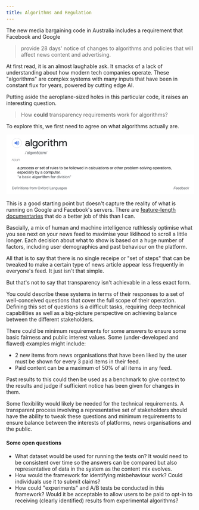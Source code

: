 ```yaml
---
title: Algorithms and Regulation
---
```


The new media bargaining code in Australia includes a requirement that Facebook and Google

> provide 28 days' notice of changes to algorithms and policies that will affect news content and advertising.

At first read, it is an almost laughable ask. It smacks of a lack of understanding about how modern tech companies operate. These "algorithms" are complex systems with many inputs that have been in constant flux for years, powered by cutting edge AI. 

Putting aside the aeroplane-sized holes in this particular code, it raises an interesting question.

 > How **could** transparency requirements work for algorithms?

To explore this, we first need to agree on what algorithms actually are.

![](/images/algorithms-def.png)

This is a good starting point but doesn't capture the reality of what is running on Google and Facebook's servers. There are [feature-length documentaries](https://www.netflix.com/au/title/81254224) that do a better job of this than I can. 

Bascially, a mix of human and machine intelligence ruthlessly optimise what you see next on your news feed to maximise your liklihood to scroll a little longer. Each decision about what to show is based on a huge number of factors, including user demographics and past behaviour on the platform.

All that is to say that there is no single receipe or "set of steps" that can be tweaked to make a certain type of news article appear less frequently in everyone's feed. It just isn't that simple.

But that's not to say that transparency isn't achievable in a less exact form.

You could describe these systems in terms of their responses to a set of well-conceived questions that cover the full scope of their operation. Defining this set of questions is a difficult tasks, requiring deep technical capabilities as well as a big-picture perspective on achieving balance between the different stakeholders.

There could be minimum requirements for some answers to ensure some basic fairness and public interest values. Some (under-developed and flawed) examples might include:

  - 2 new items from news organisations that have been liked by the user must be shown for every 3 paid items in their feed.
  - Paid content can be a maximum of 50% of all items in any feed.

Past results to this could then be used as a benchmark to give context to the results and judge if sufficient notice has been given for changes in them.

Some flexibility would likely be needed for the technical requirements. A transparent process involving a representative set of stakeholders should have the ability to tweak these questions and minimum requirements to ensure balance between the interests of platforms, news organisations and the public.

#### Some open questions

- What dataset would be used for running the tests on? It would need to be consistent over time so the answers can be compared but also representative of data in the system as the content mix evolves.
- How would the framework for identifying misbehaviour work? Could individuals use it to submit claims?
- How could "experiments" and A/B tests be conducted in this framework? Would it be acceptable to allow users to be paid to opt-in to receiving (clearly identified) results from experimental algorithms?
